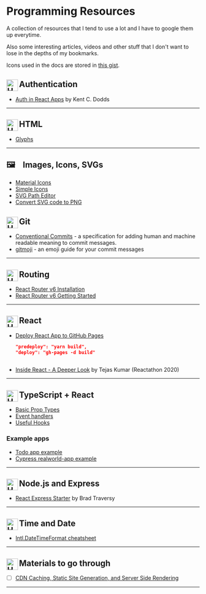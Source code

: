 # Programming Resources 

A collection of resources that I tend to use a lot and I have to google them up everytime.

Also some interesting articles, videos and other stuff that I don't want to lose in the depths of my bookmarks.

Icons used in the docs are stored in [this gist](https://gist.github.com/sitek94/a9f2139170ff48b5241671eec00a2bea).


## Authentication <img align="left" alt="HTML" width="30px" src="https://gist.githubusercontent.com/sitek94/a9f2139170ff48b5241671eec00a2bea/raw/f714524d59ac78e6a9b6407f07cf8a77b65562bf/auth.svg" />

* [Auth in React Apps](https://kentcdodds.com/blog/authentication-in-react-applications) by Kent C. Dodds

<hr/>



## HTML <img align="left" alt="HTML" width="30px" src="https://gist.githubusercontent.com/sitek94/a9f2139170ff48b5241671eec00a2bea/raw/0fb892c67c6c9326cca03990b0ab3de294cdb68e/html.svg" />

* [Glyphs](https://css-tricks.com/snippets/html/glyphs/)

<hr/>


## 🖼️  &nbsp;&nbsp; Images, Icons, SVGs
  * [Material Icons](https://fonts.google.com/icons)
  * [Simple Icons](https://simpleicons.org/)
  * [SVG Path Editor](https://yqnn.github.io/svg-path-editor/)
  * [Convert SVG code to PNG](https://mybyways.com/blog/convert-svg-to-png-using-your-browser)


## Git <img align="left" alt="HTML" width="30px" src="https://gist.githubusercontent.com/sitek94/a9f2139170ff48b5241671eec00a2bea/raw/f7291bc2e7a5a15737c89c594e189ed792b89394/git.svg" />

* [Conventional Commits](https://www.conventionalcommits.org/en/v1.0.0-beta.2/#summary) - a specification for adding human and machine readable meaning to commit messages.
* [gitmoji](https://gitmoji.dev/) - an emoji guide for your commit messages
<hr/>



## Routing <img align="left" alt="HTML" width="30px" src="https://gist.githubusercontent.com/sitek94/a9f2139170ff48b5241671eec00a2bea/raw/39d8b954084c51cf712f9ae2ecf8a6d626fd6b14/react-router.svg" />

* [React Router v6 Installation](https://github.com/ReactTraining/react-router/blob/dev/docs/installation/add-to-a-website.md)
* [React Router v6 Getting Started](https://github.com/ReactTraining/react-router/blob/dev/docs/installation/getting-started.md)

<hr/>



## React <img align="left" alt="HTML" width="30px" src="https://gist.githubusercontent.com/sitek94/a9f2139170ff48b5241671eec00a2bea/raw/be45ba13b5ec73a94dc2bfac8f9d3c1d9897b152/react.svg" />

* [Deploy React App to GitHub Pages](https://dev.to/yuribenjamin/how-to-deploy-react-app-in-github-pages-2a1f)
  ```json
  "predeploy": "yarn build",
  "deploy": "gh-pages -d build"
 
  ```
  
* [Inside React - A Deeper Look](https://youtu.be/pkNzU-5oDiA?t=5843) by Tejas Kumar (Reactathon 2020)

<hr/>



## TypeScript + React <img align="left" alt="HTML" width="30px" src="https://gist.githubusercontent.com/sitek94/a9f2139170ff48b5241671eec00a2bea/raw/be45ba13b5ec73a94dc2bfac8f9d3c1d9897b152/typescript.svg" />

* [Basic Prop Types](https://react-typescript-cheatsheet.netlify.app/docs/basic/getting-started/basic_type_example)
* [Event handlers](https://www.carlrippon.com/React-event-handlers-with-typescript/)
* [Useful Hooks](https://react-typescript-cheatsheet.netlify.app/docs/basic/useful-hooks/)

### Example apps
* [Todo app example](https://github.com/laststance/create-react-app-typescript-todo-example-2020/tree/master)
* [Cypress realworld-app example](https://github.com/cypress-io/cypress-realworld-app)

<hr/>



## Node.js and Express <img align="left" alt="HTML" width="30px" src="https://gist.githubusercontent.com/sitek94/a9f2139170ff48b5241671eec00a2bea/raw/be45ba13b5ec73a94dc2bfac8f9d3c1d9897b152/nodejs.svg" />

* [React Express Starter](https://github.com/bradtraversy/react_express_starter) by Brad Traversy

<hr/>



## Time and Date <img align="left" alt="HTML" width="30px" src="https://gist.githubusercontent.com/sitek94/a9f2139170ff48b5241671eec00a2bea/raw/30c8a272f6fb057ca7249f2e6e18453e60b7f3de/calendar.svg" />

* [Intl.DateTimeFormat cheatsheet](https://devhints.io/wip/intl-datetime)

<hr/>



## Materials to go through <img align="left" alt="HTML" width="30px" src="https://gist.githubusercontent.com/sitek94/a9f2139170ff48b5241671eec00a2bea/raw/f9234a22ae313c49275385356d8fc7e22dcf2b87/check.svg" />

- [ ] [CDN Caching, Static Site Generation, and Server Side Rendering](https://www.youtube.com/watch?v=bfLFHp7Sbkg&list=WL&index=1&t=1s)

<hr />
